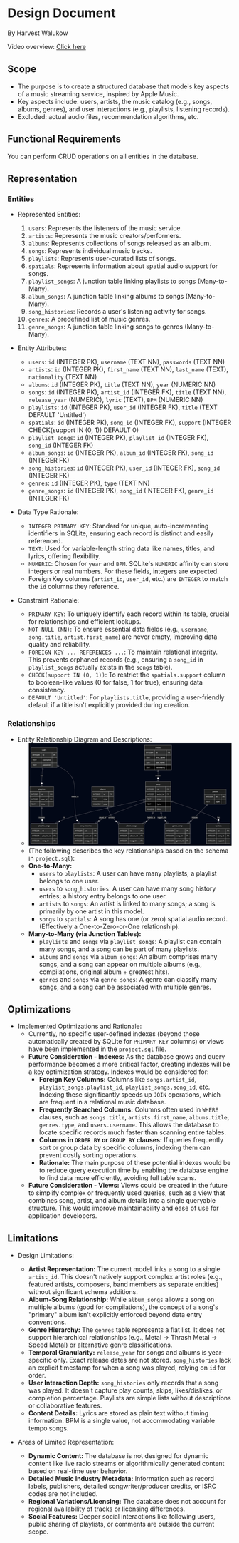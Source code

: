 # Design Document

By Harvest Walukow

Video overview: [Click here](https://youtu.be/Qd6t_4do0nc)

## Scope

* The purpose is to create a structured database that models key aspects of a music streaming service, inspired by Apple Music.
* Key aspects include: users, artists, the music catalog (e.g., songs, albums, genres), and user interactions (e.g., playlists, listening records).
* Excluded: actual audio files, recommendation algorithms, etc.

## Functional Requirements

You can perform CRUD operations on all entities in the database.

## Representation

### Entities

- Represented Entities:
    1.  `users`: Represents the listeners of the music service.
    2.  `artists`: Represents the music creators/performers.
    3.  `albums`: Represents collections of songs released as an album.
    4.  `songs`: Represents individual music tracks.
    5.  `playlists`: Represents user-curated lists of songs.
    6.  `spatials`: Represents information about spatial audio support for songs.
    7.  `playlist_songs`: A junction table linking playlists to songs (Many-to-Many).
    8.  `album_songs`: A junction table linking albums to songs (Many-to-Many).
    9.  `song_histories`: Records a user's listening activity for songs.
    10. `genres`: A predefined list of music genres.
    11. `genre_songs`: A junction table linking songs to genres (Many-to-Many).

- Entity Attributes:
    *   `users`: `id` (INTEGER PK), `username` (TEXT NN), `passwords` (TEXT NN)
    *   `artists`: `id` (INTEGER PK), `first_name` (TEXT NN), `last_name` (TEXT), `nationality` (TEXT NN)
    *   `albums`: `id` (INTEGER PK), `title` (TEXT NN), `year` (NUMERIC NN)
    *   `songs`: `id` (INTEGER PK), `artist_id` (INTEGER FK), `title` (TEXT NN), `release_year` (NUMERIC), `lyric` (TEXT), `BPM` (NUMERIC NN)
    *   `playlists`: `id` (INTEGER PK), `user_id` (INTEGER FK), `title` (TEXT DEFAULT 'Untitled')
    *   `spatials`: `id` (INTEGER PK), `song_id` (INTEGER FK), `support` (INTEGER CHECK(support IN (0, 1)) DEFAULT 0)
    *   `playlist_songs`: `id` (INTEGER PK), `playlist_id` (INTEGER FK), `song_id` (INTEGER FK)
    *   `album_songs`: `id` (INTEGER PK), `album_id` (INTEGER FK), `song_id` (INTEGER FK)
    *   `song_histories`: `id` (INTEGER PK), `user_id` (INTEGER FK), `song_id` (INTEGER FK)
    *   `genres`: `id` (INTEGER PK), `type` (TEXT NN)
    *   `genre_songs`: `id` (INTEGER PK), `song_id` (INTEGER FK), `genre_id` (INTEGER FK)

- Data Type Rationale:
    *   `INTEGER PRIMARY KEY`: Standard for unique, auto-incrementing identifiers in SQLite, ensuring each record is distinct and easily referenced.
    *   `TEXT`: Used for variable-length string data like names, titles, and lyrics, offering flexibility.
    *   `NUMERIC`: Chosen for `year` and `BPM`. SQLite's `NUMERIC` affinity can store integers or real numbers. For these fields, integers are expected.
    *   Foreign Key columns (`artist_id`, `user_id`, etc.) are `INTEGER` to match the `id` columns they reference.

- Constraint Rationale:
    *   `PRIMARY KEY`: To uniquely identify each record within its table, crucial for relationships and efficient lookups.
    *   `NOT NULL (NN)`: To ensure essential data fields (e.g., `username`, `song.title`, `artist.first_name`) are never empty, improving data quality and reliability.
    *   `FOREIGN KEY ... REFERENCES ...`: To maintain relational integrity. This prevents orphaned records (e.g., ensuring a `song_id` in `playlist_songs` actually exists in the `songs` table).
    *   `CHECK(support IN (0, 1))`: To restrict the `spatials.support` column to boolean-like values (0 for false, 1 for true), ensuring data consistency.
    *   `DEFAULT 'Untitled'`: For `playlists.title`, providing a user-friendly default if a title isn't explicitly provided during creation.

### Relationships

- Entity Relationship Diagram and Descriptions:
    *   ![Entity Relationship Diagram](erd.png)
    *   (The following describes the key relationships based on the schema in `project.sql`):
    *   **One-to-Many:**
        *   `users` to `playlists`: A user can have many playlists; a playlist belongs to one user.
        *   `users` to `song_histories`: A user can have many song history entries; a history entry belongs to one user.
        *   `artists` to `songs`: An artist is linked to many songs; a song is primarily by one artist in this model.
        *   `songs` to `spatials`: A song has one (or zero) spatial audio record. (Effectively a One-to-Zero-or-One relationship).
    *   **Many-to-Many (via Junction Tables):**
        *   `playlists` and `songs` via `playlist_songs`: A playlist can contain many songs, and a song can be part of many playlists.
        *   `albums` and `songs` via `album_songs`: An album comprises many songs, and a song can appear on multiple albums (e.g., compilations, original album + greatest hits).
        *   `genres` and `songs` via `genre_songs`: A genre can classify many songs, and a song can be associated with multiple genres.

## Optimizations

- Implemented Optimizations and Rationale:
    *   Currently, no specific user-defined indexes (beyond those automatically created by SQLite for `PRIMARY KEY` columns) or views have been implemented in the `project.sql` file.
    *   **Future Consideration - Indexes:** As the database grows and query performance becomes a more critical factor, creating indexes will be a key optimization strategy. Indexes would be considered for:
        *   **Foreign Key Columns:** Columns like `songs.artist_id`, `playlist_songs.playlist_id`, `playlist_songs.song_id`, etc. Indexing these significantly speeds up `JOIN` operations, which are frequent in a relational music database.
        *   **Frequently Searched Columns:** Columns often used in `WHERE` clauses, such as `songs.title`, `artists.first_name`, `albums.title`, `genres.type`, and `users.username`. This allows the database to locate specific records much faster than scanning entire tables.
        *   **Columns in `ORDER BY` or `GROUP BY` clauses:** If queries frequently sort or group data by specific columns, indexing them can prevent costly sorting operations.
        *   **Rationale:** The main purpose of these potential indexes would be to reduce query execution time by enabling the database engine to find data more efficiently, avoiding full table scans.
    *   **Future Consideration - Views:** Views could be created in the future to simplify complex or frequently used queries, such as a view that combines song, artist, and album details into a single queryable structure. This would improve maintainability and ease of use for application developers.

## Limitations

- Design Limitations:
    *   **Artist Representation:** The current model links a song to a single `artist_id`. This doesn't natively support complex artist roles (e.g., featured artists, composers, band members as separate entities) without significant schema additions.
    *   **Album-Song Relationship:** While `album_songs` allows a song on multiple albums (good for compilations), the concept of a song's "primary" album isn't explicitly enforced beyond data entry conventions.
    *   **Genre Hierarchy:** The `genres` table represents a flat list. It does not support hierarchical relationships (e.g., Metal -> Thrash Metal -> Speed Metal) or alternative genre classifications.
    *   **Temporal Granularity:** `release_year` for songs and albums is year-specific only. Exact release dates are not stored. `song_histories` lack an explicit timestamp for when a song was played, relying on `id` for order.
    *   **User Interaction Depth:** `song_histories` only records that a song was played. It doesn't capture play counts, skips, likes/dislikes, or completion percentage. Playlists are simple lists without descriptions or collaborative features.
    *   **Content Details:** Lyrics are stored as plain text without timing information. BPM is a single value, not accommodating variable tempo songs.

- Areas of Limited Representation:
    *   **Dynamic Content:** The database is not designed for dynamic content like live radio streams or algorithmically generated content based on real-time user behavior.
    *   **Detailed Music Industry Metadata:** Information such as record labels, publishers, detailed songwriter/producer credits, or ISRC codes are not included.
    *   **Regional Variations/Licensing:** The database does not account for regional availability of tracks or licensing differences.
    *   **Social Features:** Deeper social interactions like following users, public sharing of playlists, or comments are outside the current scope.

